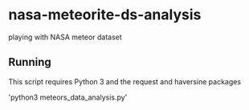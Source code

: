 # nasa-meteorite-ds-analysis
playing with NASA meteor dataset


## Running
This script requires Python 3 and the request and haversine packages

'python3 meteors_data_analysis.py'